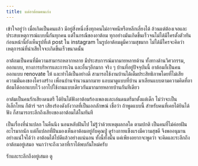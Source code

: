 ```yaml
---
title: แด่อาต้อมคนเก่ง
---
```



เข้าใจอยู่ว่า เมื่อเกิดเป็นคนแล้ว มีอยู่สิ่งหนึ่งซึ่งทุกคนไม่อาจหนีหรือหลีกเลี่ยงได้ ล้วนแต่ต้องเจอและประสบเหตุการณ์แบบนี้กันทุกคน แต่ในกรณีของอาต้อม ทุกอย่างมันเกิดขึ้นเร็วจนไม่ได้มีใครตั้งตัวทัน ก่อนหน้านี้ยังเห็นรูปที่เต้ post ใน instagram ในรูปอาต้อมดูมีความสุขมาก ไม่ได้มีใครจะคิดว่าเหตุการณ์ที่น่าเสียใจจะเกิดขึ้นเร็วขนาดนั้น

อาต้อมเป็นคนที่มีความสามารถหลากหลาย มีประสบการณ์มากมายหลายด้าน ทั้งทางด้านวิศวกรรม, ออกแบบ, ทางการบริหารและการเงิน และอื่นๆอีกมาก  จริง ๆ บ้านที่อยู่ปัจจุบันนี้ อาต้อมก็เป็นคนออกแบบ renovate ให้ และทำได้เป็นอย่างดี สามารถใช้งานบ้านได้เต็มประสิทธิภาพโดยที่ไม่เสียความมั่นคงของโครงสร้าง เพื่อนบ้านจำนวนมากมาย แอบมาดูแบบที่บ้าน มาเลียนแบบตามความคิดที่อาต้อมได้ออกแบบไว้ เอาไปใช้งานแบบเดียวกันมากมายหลายบ้านกันทีเดียว

อาต้มเป็นคนรักเสียงดนตรี ได้ยินได้ฟังอาต้อมร้องเพลงและเล่นดนตรีมาตั้งแต่เด็ก ไม่ว่าจะเป็นอิเล็กโทน กีต้าร์ ฯลฯ เสียงร้องดังกังวาลที่เป็นเอกลักษณ์ เชื่อว่า ถ้าพูดแบบนี้ สำหรับคนที่เคยได้ยินได้ฟัง ก็สามารถระลึกถึงเสียงของอาต้อมได้ในทันที

เป็นเรื่องที่น่าแปลก ในคืนนึง นอนหลับฝันไป ไม่รู้ว่าด้วยเหตุผลกลใด ตามปกติ เป็นคนที่ไม่ค่อยฝันอะไรมากนัก แต่ก็แปลกที่ฝันมองเห็นอาต้อมอยู่กับคุณปู่ ดูร่างกายแข็งแรงมีความสุขดี จึงพออนุมานอย่างแน่ใจได้ว่า อาต้อมได้ไปดีแล้วอย่างแน่นอน ทั้งนี้ทั้งนั้น แค่เพียงอยากจะพูดว่า จะคิดและระลึกถึงอาต้อมอยู่เสมอ จนกว่าจะถึงเวลาที่เราได้พบกันใหม่ครับ

รักและระลึกถึงอยู่เสมอ
ตู


